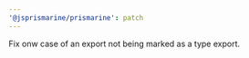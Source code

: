 ```yaml
---
'@jsprismarine/prismarine': patch
---
```


Fix onw case of an export not being marked as a type export.

